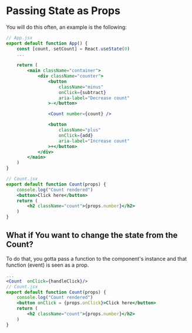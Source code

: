# Passing State as Props
You will do this often, an example is the following:
```jsx
// App.jsx
export default function App() {
    const [count, setCount] = React.useState(0)
    ...
    
    return (
        <main className="container">
            <div className="counter">
                <button
                    className="minus"
                    onClick={subtract}
                    aria-label="Decrease count"
                >-</button>

                <Count number={count} />

                <button
                    className="plus"
                    onClick={add}
                    aria-label="Increase count"
                >+</button>
            </div>
        </main>
    )
}

// Count.jsx
export default function Count(props) {
    console.log("Count rendered")
    <button>Click here</button>
    return (
        <h2 className="count">{props.number}</h2>
    )
}
```
## What if You want to change the state from the Count?
To do that, you gotta pass a function to the component's instance and that function (event) is seen as a prop.
```jsx
...
<Count  onClick={handleClick}/>
// Count.jsx
export default function Count(props) {
    console.log("Count rendered")
    <button onClick = {props.onClick}>Click here</button>
    return (
        <h2 className="count">{props.number}</h2>
    )
}
```